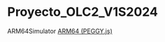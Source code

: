 # Proyecto_OLC2_V1S2024
 ARM64Simulator
[ARM64 (PEGGY.js)](https://tuliops.github.io/Proyecto_OLC2_V1S2024/FASE3/index.html)
